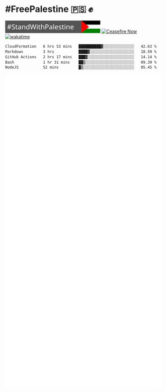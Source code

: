 # #FreePalestine 🇵🇸 ✊

[![github](https://raw.githubusercontent.com/saedyousef/StandWithPalestine/main/badges/flat/StandWithPalestine.svg)](https://github.com/saedyousef/StandWithPalestine)
[![Ceasefire Now](https://badge.techforpalestine.org/default)](https://techforpalestine.org/learn-more)
[![wakatime](https://wakatime.com/badge/user/03bf07e2-4c78-4826-8603-8922f0241061.svg)](https://wakatime.com/@03bf07e2-4c78-4826-8603-8922f0241061)
<!-- [![committers.top badge](https://user-badge.committers.top/jordan_private/saedyousef.svg)](https://user-badge.committers.top/jordan_private/saedyousef) -->

<!-- ![Profile Views](https://visitor-badge.glitch.me/badge?page_id=saedyousef.saedyousef&left_color=grey&right_color=blue&left_text=👀+Profile+Views) -->



<!-- <img src="https://github-readme-stats.vercel.app/api?username=saedyousef&show_icons=true&count_private=true" width="100%" /> --> 

<!--START_SECTION:waka-->

```txt
CloudFormation   6 hrs 53 mins   ██████████▓░░░░░░░░░░░░░░   42.63 %
Markdown         3 hrs           ████▓░░░░░░░░░░░░░░░░░░░░   18.59 %
GitHub Actions   2 hrs 17 mins   ███▓░░░░░░░░░░░░░░░░░░░░░   14.14 %
Bash             1 hr 31 mins    ██▒░░░░░░░░░░░░░░░░░░░░░░   09.39 %
NodeJS           52 mins         █▒░░░░░░░░░░░░░░░░░░░░░░░   05.45 %
```

<!--END_SECTION:waka-->
    
<!-- ![github contribution grid snake animation](https://raw.githubusercontent.com/saedyousef/saedyousef/output/github-contribution-grid-snake.svg) -->


![Metrics](./github-metrics.svg)